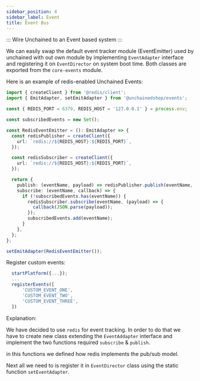 ```yaml
---
sidebar_position: 4
sidebar_label: Event
title: Event Bus
---
```

:::
Wire Unchained to an Event based system
:::


We can easily swap the default event tracker module (EventEmitter) used by unchained with out own module by implementing `EventAdapter` interface and registering it on `EventDirector` on system boot time. Both classes are exported from the `core-events` module.

Here is an example of redis-enabled Unchained Events:

```typescript
import { createClient } from '@redis/client';
import { EmitAdapter, setEmitAdapter } from '@unchainedshop/events';

const { REDIS_PORT = 6379, REDIS_HOST = '127.0.0.1' } = process.env;

const subscribedEvents = new Set();

const RedisEventEmitter = (): EmitAdapter => {
  const redisPublisher = createClient({
    url: `redis://${REDIS_HOST}:${REDIS_PORT}`,
  });

  const redisSubscriber = createClient({
    url: `redis://${REDIS_HOST}:${REDIS_PORT}`,
  });

  return {
    publish: (eventName, payload) => redisPublisher.publish(eventName, JSON.stringify(payload)),
    subscribe: (eventName, callback) => {
      if (!subscribedEvents.has(eventName)) {
        redisSubscriber.subscribe(eventName, (payload) => {
          callback(JSON.parse(payload));
        });
        subscribedEvents.add(eventName);
      }
    },
  };
};

setEmitAdapter(RedisEventEmitter());
```

Register custom events:
```typescript
  startPlatform({...});
  ...
  registerEvents([
      'CUSTOM_EVENT_ONE',
      'CUSTOM_EVENT_TWO',
      'CUSTOM_EVENT_THREE',
  ])
```

Explanation:

We have decided to use `redis` for event tracking. In order to do that we have to create new class extending the `EventAddapter` interface and implement the two functions required `subscribe` & `publish`.

in this functions we defined how redis implements the pub/sub model.

Next all we need to is register it in `EventDirector` class using the static function `setEventAdapter`.